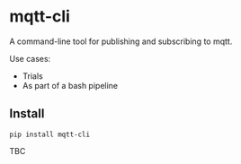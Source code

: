 # mqtt-cli
A command-line tool for publishing and subscribing to mqtt. 

Use cases:
* Trials
* As part of a bash pipeline

## Install
`pip install mqtt-cli`

TBC
